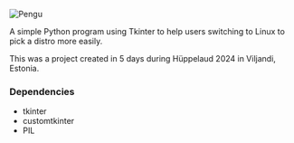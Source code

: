 ![Pengu](https://github.com/user-attachments/assets/08f36539-e2a3-4fcf-ba37-011ecb1e7cc8)

A simple Python program using Tkinter to help users switching to Linux to pick a distro more easily.

This was a project created in 5 days during Hüppelaud 2024 in Viljandi, Estonia.

### Dependencies
- tkinter
- customtkinter
- PIL

